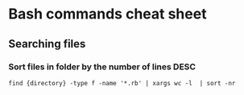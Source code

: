 # Bash commands cheat sheet

## Searching files

### Sort files in folder by the number of lines DESC
`find {directory} -type f -name '*.rb' | xargs wc -l  | sort -nr`
